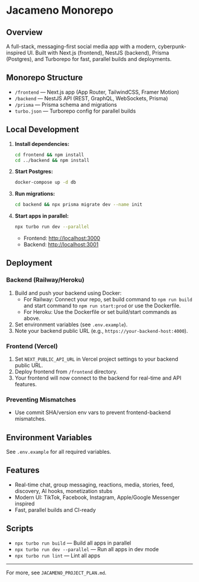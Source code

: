 # Jacameno Monorepo

## Overview
A full-stack, messaging-first social media app with a modern, cyberpunk-inspired UI. Built with Next.js (frontend), NestJS (backend), Prisma (Postgres), and Turborepo for fast, parallel builds and deployments.

## Monorepo Structure
- `/frontend` — Next.js app (App Router, TailwindCSS, Framer Motion)
- `/backend` — NestJS API (REST, GraphQL, WebSockets, Prisma)
- `/prisma` — Prisma schema and migrations
- `turbo.json` — Turborepo config for parallel builds

## Local Development
1. **Install dependencies:**
   ```bash
   cd frontend && npm install
   cd ../backend && npm install
   ```
2. **Start Postgres:**
   ```bash
   docker-compose up -d db
   ```
3. **Run migrations:**
   ```bash
   cd backend && npx prisma migrate dev --name init
   ```
4. **Start apps in parallel:**
   ```bash
   npx turbo run dev --parallel
   ```
   - Frontend: [http://localhost:3000](http://localhost:3000)
   - Backend: [http://localhost:3001](http://localhost:3001)


## Deployment

### Backend (Railway/Heroku)
1. Build and push your backend using Docker:
   - For Railway: Connect your repo, set build command to `npm run build` and start command to `npm run start:prod` or use the Dockerfile.
   - For Heroku: Use the Dockerfile or set build/start commands as above.
2. Set environment variables (see `.env.example`).
3. Note your backend public URL (e.g., `https://your-backend-host:4000`).

### Frontend (Vercel)
1. Set `NEXT_PUBLIC_API_URL` in Vercel project settings to your backend public URL.
2. Deploy frontend from `/frontend` directory.
3. Your frontend will now connect to the backend for real-time and API features.

### Preventing Mismatches
- Use commit SHA/version env vars to prevent frontend-backend mismatches.

## Environment Variables
See `.env.example` for all required variables.

## Features
- Real-time chat, group messaging, reactions, media, stories, feed, discovery, AI hooks, monetization stubs
- Modern UI: TikTok, Facebook, Instagram, Apple/Google Messenger inspired
- Fast, parallel builds and CI-ready

## Scripts
- `npx turbo run build` — Build all apps in parallel
- `npx turbo run dev --parallel` — Run all apps in dev mode
- `npx turbo run lint` — Lint all apps

---

For more, see `JACAMENO_PROJECT_PLAN.md`.
